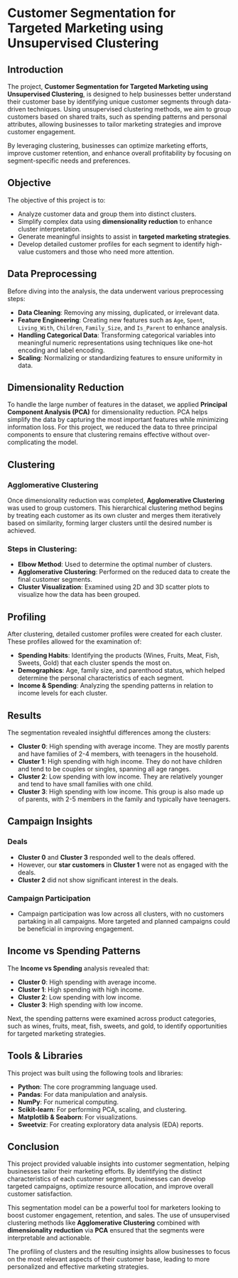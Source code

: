 # Customer Segmentation for Targeted Marketing using Unsupervised Clustering

## Introduction
The project, **Customer Segmentation for Targeted Marketing using Unsupervised Clustering**, is designed to help businesses better understand their customer base by identifying unique customer segments through data-driven techniques. Using unsupervised clustering methods, we aim to group customers based on shared traits, such as spending patterns and personal attributes, allowing businesses to tailor marketing strategies and improve customer engagement. 

By leveraging clustering, businesses can optimize marketing efforts, improve customer retention, and enhance overall profitability by focusing on segment-specific needs and preferences.

## Objective
The objective of this project is to:
- Analyze customer data and group them into distinct clusters.
- Simplify complex data using **dimensionality reduction** to enhance cluster interpretation.
- Generate meaningful insights to assist in **targeted marketing strategies**.
- Develop detailed customer profiles for each segment to identify high-value customers and those who need more attention.

## Data Preprocessing
Before diving into the analysis, the data underwent various preprocessing steps:
- **Data Cleaning**: Removing any missing, duplicated, or irrelevant data.
- **Feature Engineering**: Creating new features such as `Age`, `Spent`, `Living_With`, `Children`, `Family_Size`, and `Is_Parent` to enhance analysis.
- **Handling Categorical Data**: Transforming categorical variables into meaningful numeric representations using techniques like one-hot encoding and label encoding.
- **Scaling**: Normalizing or standardizing features to ensure uniformity in data.

## Dimensionality Reduction
To handle the large number of features in the dataset, we applied **Principal Component Analysis (PCA)** for dimensionality reduction. PCA helps simplify the data by capturing the most important features while minimizing information loss. For this project, we reduced the data to three principal components to ensure that clustering remains effective without over-complicating the model.

## Clustering
### Agglomerative Clustering
Once dimensionality reduction was completed, **Agglomerative Clustering** was used to group customers. This hierarchical clustering method begins by treating each customer as its own cluster and merges them iteratively based on similarity, forming larger clusters until the desired number is achieved. 

### Steps in Clustering:
- **Elbow Method**: Used to determine the optimal number of clusters.
- **Agglomerative Clustering**: Performed on the reduced data to create the final customer segments.
- **Cluster Visualization**: Examined using 2D and 3D scatter plots to visualize how the data has been grouped.

## Profiling
After clustering, detailed customer profiles were created for each cluster. These profiles allowed for the examination of:
- **Spending Habits**: Identifying the products (Wines, Fruits, Meat, Fish, Sweets, Gold) that each cluster spends the most on.
- **Demographics**: Age, family size, and parenthood status, which helped determine the personal characteristics of each segment.
- **Income & Spending**: Analyzing the spending patterns in relation to income levels for each cluster.

## Results
The segmentation revealed insightful differences among the clusters:
- **Cluster 0**: High spending with average income. They are mostly parents and have families of 2-4 members, with teenagers in the household.
- **Cluster 1**: High spending with high income. They do not have children and tend to be couples or singles, spanning all age ranges.
- **Cluster 2**: Low spending with low income. They are relatively younger and tend to have small families with one child.
- **Cluster 3**: High spending with low income. This group is also made up of parents, with 2-5 members in the family and typically have teenagers.

## Campaign Insights
### Deals
- **Cluster 0** and **Cluster 3** responded well to the deals offered.
- However, our **star customers** in **Cluster 1** were not as engaged with the deals.
- **Cluster 2** did not show significant interest in the deals.

### Campaign Participation
- Campaign participation was low across all clusters, with no customers partaking in all campaigns. More targeted and planned campaigns could be beneficial in improving engagement.

## Income vs Spending Patterns
The **Income vs Spending** analysis revealed that:
- **Cluster 0**: High spending with average income.
- **Cluster 1**: High spending with high income.
- **Cluster 2**: Low spending with low income.
- **Cluster 3**: High spending with low income.

Next, the spending patterns were examined across product categories, such as wines, fruits, meat, fish, sweets, and gold, to identify opportunities for targeted marketing strategies.

## Tools & Libraries
This project was built using the following tools and libraries:
- **Python**: The core programming language used.
- **Pandas**: For data manipulation and analysis.
- **NumPy**: For numerical computing.
- **Scikit-learn**: For performing PCA, scaling, and clustering.
- **Matplotlib & Seaborn**: For visualizations.
- **Sweetviz**: For creating exploratory data analysis (EDA) reports.

## Conclusion
This project provided valuable insights into customer segmentation, helping businesses tailor their marketing efforts. By identifying the distinct characteristics of each customer segment, businesses can develop targeted campaigns, optimize resource allocation, and improve overall customer satisfaction.

This segmentation model can be a powerful tool for marketers looking to boost customer engagement, retention, and sales. The use of unsupervised clustering methods like **Agglomerative Clustering** combined with **dimensionality reduction** via **PCA** ensured that the segments were interpretable and actionable.

The profiling of clusters and the resulting insights allow businesses to focus on the most relevant aspects of their customer base, leading to more personalized and effective marketing strategies.
